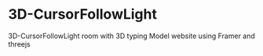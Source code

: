 # 3D-CursorFollowLight
3D-CursorFollowLight room with 3D typing Model website using Framer and threejs
